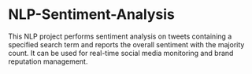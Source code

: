 # NLP-Sentiment-Analysis
This NLP project performs sentiment analysis on tweets containing a specified search term and reports the overall sentiment with the majority count. It can be used for real-time social media monitoring and brand reputation management.

